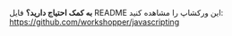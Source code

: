 __به کمک احتیاج دارید؟__ فایل README این ورکشاپ را مشاهده کنید: https://github.com/workshopper/javascripting
